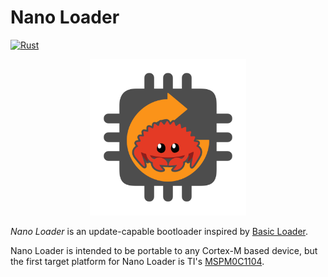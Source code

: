 # Nano Loader
[![Rust](https://img.shields.io/badge/Rust-%23000000.svg?e&logo=rust&logoColor=white)](#)

<p align="center">
<img width="250" src="nanoloader/src/.doc/nanoloader.png">
</p>

_Nano Loader_ is an update-capable bootloader inspired by [Basic
Loader](https://github.com/mkuyper/basicloader).

Nano Loader is intended to be portable to any Cortex-M based device, but the
first target platform for Nano Loader is TI's
[MSPM0C1104](https://www.ti.com/product/MSPM0C1104).
